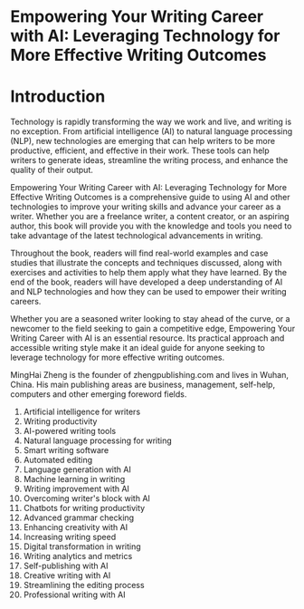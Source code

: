 # Empowering Your Writing Career with AI: Leveraging Technology for More Effective Writing Outcomes

# Introduction

Technology is rapidly transforming the way we work and live, and writing is no exception. From artificial intelligence (AI) to natural language processing (NLP), new technologies are emerging that can help writers to be more productive, efficient, and effective in their work. These tools can help writers to generate ideas, streamline the writing process, and enhance the quality of their output.

Empowering Your Writing Career with AI: Leveraging Technology for More Effective Writing Outcomes is a comprehensive guide to using AI and other technologies to improve your writing skills and advance your career as a writer. Whether you are a freelance writer, a content creator, or an aspiring author, this book will provide you with the knowledge and tools you need to take advantage of the latest technological advancements in writing.

Throughout the book, readers will find real-world examples and case studies that illustrate the concepts and techniques discussed, along with exercises and activities to help them apply what they have learned. By the end of the book, readers will have developed a deep understanding of AI and NLP technologies and how they can be used to empower their writing careers.

Whether you are a seasoned writer looking to stay ahead of the curve, or a newcomer to the field seeking to gain a competitive edge, Empowering Your Writing Career with AI is an essential resource. Its practical approach and accessible writing style make it an ideal guide for anyone seeking to leverage technology for more effective writing outcomes.

MingHai Zheng is the founder of zhengpublishing.com and lives in Wuhan, China. His main publishing areas are business, management, self-help, computers and other emerging foreword fields.


1. Artificial intelligence for writers
2. Writing productivity
3. AI-powered writing tools
4. Natural language processing for writing
5. Smart writing software
6. Automated editing
7. Language generation with AI
8. Machine learning in writing
9. Writing improvement with AI
10. Overcoming writer's block with AI
11. Chatbots for writing productivity
12. Advanced grammar checking
13. Enhancing creativity with AI
14. Increasing writing speed
15. Digital transformation in writing
16. Writing analytics and metrics
17. Self-publishing with AI
18. Creative writing with AI
19. Streamlining the editing process
20. Professional writing with AI

